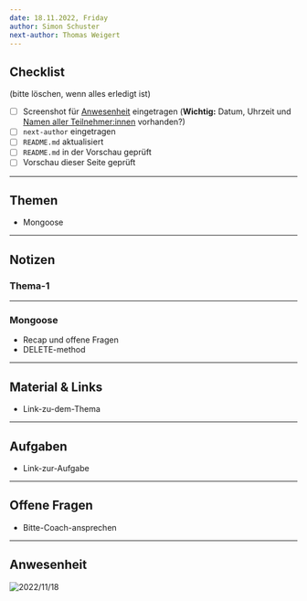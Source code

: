 ```yaml
---
date: 18.11.2022, Friday
author: Simon Schuster
next-author: Thomas Weigert
---
```


## Checklist

(bitte löschen, wenn alles erledigt ist)

- [ ] Screenshot für [Anwesenheit](#anwesenheit) eingetragen (**Wichtig:** Datum, Uhrzeit und [Namen aller Teilnehmer:innen](docs/zoom-participant-manual.md) vorhanden?)
- [ ] `next-author` eingetragen
- [ ] `README.md` aktualisiert
- [ ] `README.md` in der Vorschau geprüft
- [ ] Vorschau dieser Seite geprüft

---

## Themen

- Mongoose

---

## Notizen

### Thema-1

---

### Mongoose

- Recap und offene Fragen
- DELETE-method

---

## Material & Links

- Link-zu-dem-Thema

---

## Aufgaben

- Link-zur-Aufgabe

---

## Offene Fragen

- Bitte-Coach-ansprechen

---

## Anwesenheit

![2022/11/18](../images/2022-11-18.png)

